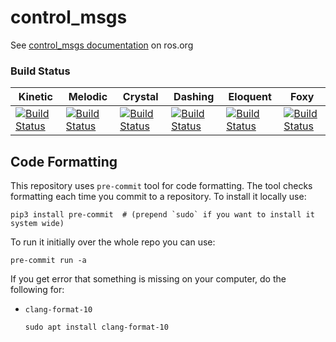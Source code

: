 control_msgs
===========

See [control_msgs documentation](http://wiki.ros.org/control_msgs) on ros.org


### Build Status

Kinetic | Melodic | Crystal | Dashing | Eloquent | Foxy
 ------ | ------ | ------ | ------ | ------ | ------
[![Build Status](https://travis-ci.org/ros-controls/control_msgs.png?branch=kinetic-devel)](https://travis-ci.org/ros-controls/control_msgs) | [![Build Status](https://travis-ci.org/ros-controls/control_msgs.png?branch=kinetic-devel)](https://travis-ci.org/ros-controls/control_msgs) | [![Build Status](https://travis-ci.org/ros-controls/control_msgs.png?branch=crystal-devel)](https://travis-ci.org/ros-controls/control_msgs) | [![Build Status](https://travis-ci.org/ros-controls/control_msgs.png?branch=crystal-devel)](https://travis-ci.org/ros-controls/control_msgs) | [![Build Status](https://travis-ci.org/ros-controls/control_msgs.png?branch=crystal-devel)](https://travis-ci.org/ros-controls/control_msgs) | [![Build Status](https://api.travis-ci.org/ros-controls/control_msgs.png?branch=foxy-devel)](https://travis-ci.org/ros-controls/control_msgs)  


## Code Formatting

This repository uses `pre-commit` tool for code formatting.
The tool checks formatting each time you commit to a repository.
To install it locally use:
  ```
  pip3 install pre-commit  # (prepend `sudo` if you want to install it system wide)
  ```

To run it initially over the whole repo you can use:
  ```
  pre-commit run -a
  ```

If you get error that something is missing on your computer, do the following for:

  - `clang-format-10`
     ```
     sudo apt install clang-format-10
     ```
